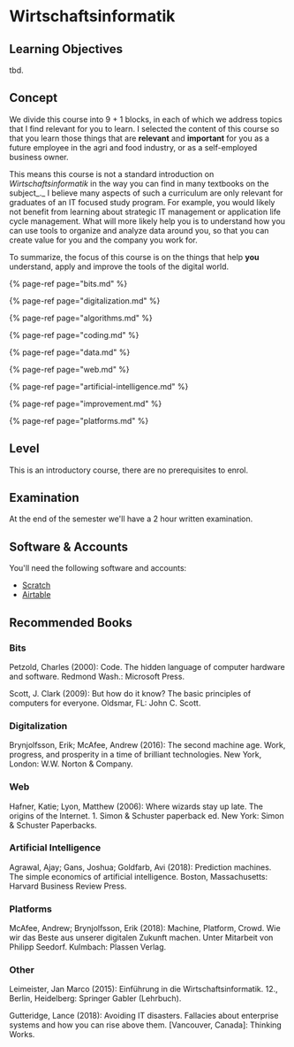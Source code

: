 # Wirtschaftsinformatik

## Learning Objectives <a id="learning-objectives"></a>

tbd.

## Concept <a id="concept"></a>

We divide this course into 9 + 1 blocks, in each of which we address topics that I find relevant for you to learn. I selected the content of this course so that you learn those things that are **relevant** and **important** for you as a future employee in the agri and food industry, or as a self-employed business owner. 

This means this course is not a standard introduction on _Wirtschaftsinformatik_ in the way you can find in many textbooks on the subject_._ I believe many aspects of such a curriculum are only relevant for graduates of an IT focused study program. For example, you would likely not benefit from learning about strategic IT management or application life cycle management. What will more likely help you is to understand how you can use tools to organize and analyze data around you, so that you can create value for you and the company you work for. 

To summarize, the focus of this course is on the things that help **you** understand, apply and improve the tools of the digital world.

{% page-ref page="bits.md" %}

{% page-ref page="digitalization.md" %}

{% page-ref page="algorithms.md" %}

{% page-ref page="coding.md" %}

{% page-ref page="data.md" %}

{% page-ref page="web.md" %}

{% page-ref page="artificial-intelligence.md" %}

{% page-ref page="improvement.md" %}

{% page-ref page="platforms.md" %}

## Level <a id="level"></a>

This is an introductory course, there are no prerequisites to enrol.

## Examination <a id="examination"></a>

At the end of the semester we'll have a 2 hour written examination.

## Software & Accounts <a id="software-and-accounts"></a>

You'll need the following software and accounts:

* [Scratch](https://scratch.mit.edu/)
* [Airtable](https://airtable.com/)

## Recommended Books

### Bits

Petzold, Charles \(2000\): Code. The hidden language of computer hardware and software. Redmond Wash.: Microsoft Press.

Scott, J. Clark \(2009\): But how do it know? The basic principles of computers for everyone. Oldsmar, FL: John C. Scott.

### Digitalization

Brynjolfsson, Erik; McAfee, Andrew \(2016\): The second machine age. Work, progress, and prosperity in a time of brilliant technologies. New York, London: W.W. Norton & Company.

### Web

Hafner, Katie; Lyon, Matthew \(2006\): Where wizards stay up late. The origins of the Internet. 1. Simon & Schuster paperback ed. New York: Simon & Schuster Paperbacks.

### Artificial Intelligence

Agrawal, Ajay; Gans, Joshua; Goldfarb, Avi \(2018\): Prediction machines. The simple economics of artificial intelligence. Boston, Massachusetts: Harvard Business Review Press.

### Platforms

McAfee, Andrew; Brynjolfsson, Erik \(2018\): Machine, Platform, Crowd. Wie wir das Beste aus unserer digitalen Zukunft machen. Unter Mitarbeit von Philipp Seedorf. Kulmbach: Plassen Verlag.

### Other

Leimeister, Jan Marco \(2015\): Einführung in die Wirtschaftsinformatik. 12., Berlin, Heidelberg: Springer Gabler \(Lehrbuch\).

Gutteridge, Lance \(2018\): Avoiding IT disasters. Fallacies about enterprise systems and how you can rise above them. \[Vancouver, Canada\]: Thinking Works.

### 

